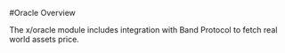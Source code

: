 #Oracle Overview

The x/oracle module includes integration with Band Protocol to fetch real world assets price.



